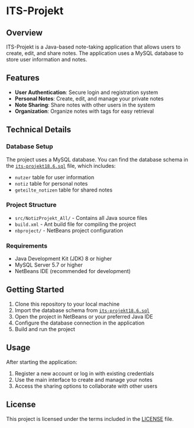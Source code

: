 # ITS-Projekt

## Overview

ITS-Projekt is a Java-based note-taking application that allows users to create, edit, and share notes. The application uses a MySQL database to store user information and notes.

## Features

- **User Authentication**: Secure login and registration system
- **Personal Notes**: Create, edit, and manage your private notes
- **Note Sharing**: Share notes with other users in the system
- **Organization**: Organize notes with tags for easy retrieval

## Technical Details

### Database Setup

The project uses a MySQL database. You can find the database schema in the [`its-projekt18.6.sql`](its-projekt18.6.sql) file, which includes:

- `nutzer` table for user information
- `notiz` table for personal notes
- `geteilte_notizen` table for shared notes

### Project Structure

- `src/NotizProjekt_All/` - Contains all Java source files
- `build.xml` - Ant build file for compiling the project
- `nbproject/` - NetBeans project configuration

### Requirements

- Java Development Kit (JDK) 8 or higher
- MySQL Server 5.7 or higher
- NetBeans IDE (recommended for development)

## Getting Started

1. Clone this repository to your local machine
2. Import the database schema from [`its-projekt18.6.sql`](its-projekt18.6.sql)
3. Open the project in NetBeans or your preferred Java IDE
4. Configure the database connection in the application
5. Build and run the project

## Usage

After starting the application:

1. Register a new account or log in with existing credentials
2. Use the main interface to create and manage your notes
3. Access the sharing options to collaborate with other users

## License

This project is licensed under the terms included in the [LICENSE](LICENSE) file.